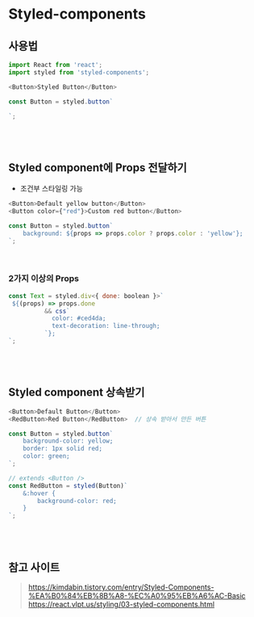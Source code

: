 # Styled-components

## 사용법

```javascript
import React from 'react';
import styled from 'styled-components';

<Button>Styled Button</Button>

const Button = styled.button`

`;
```

<br><br>

## Styled component에 Props 전달하기

* 조건부 스타일링 가능

```javascript
<Button>Default yellow button</Button>
<Button color={"red"}>Custom red button</Button>

const Button = styled.button`
    background: ${props => props.color ? props.color : 'yellow'};
`;
```

<br>

### 2가지 이상의 Props

```javascript
const Text = styled.div<{ done: boolean }>`
 ${(props) => props.done
          && css`
            color: #ced4da;
            text-decoration: line-through;
          `};
`;
```

<br><br>

## Styled component 상속받기

```javascript
<Button>Default Button</Button>
<RedButton>Red Button</RedButton>  // 상속 받아서 만든 버튼

const Button = styled.button`
    background-color: yellow;
    border: 1px solid red;
    color: green;
`;

// extends <Button />
const RedButton = styled(Button)`
    &:hover {
        background-color: red;
    }
`;
```

<br><br>

## 참고 사이트

> https://kimdabin.tistory.com/entry/Styled-Components-%EA%B0%84%EB%8B%A8-%EC%A0%95%EB%A6%AC-Basic  
> https://react.vlpt.us/styling/03-styled-components.html  

